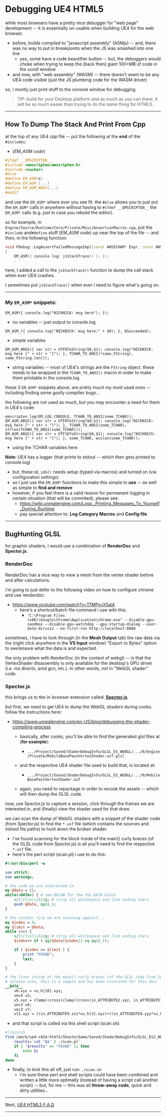 # Debugging UE4 HTML5

while most browsers have a pretty nice debugger for "web page" development -- it is essentially un-usable when building UE4 for the web browser.

- before, builds compiled to "javascript assembly" (ASMjs) -- and, there was no way to put in breakpoints when the JS was smashed into one line
	- yes, some have a code beautifier button -- but, the debuggers would choke when trying to keep the (back then) giant 100+MB of code in the scroll window
- and now, with "web assembly" (WASM) -- there doesn't seem to be any UE4 code visible (just the JS plumbing code for the WASM driver)

so, I mostly just print stuff to the console window for debugging.

> TIP: build for your Desktop platform and as much as you can there.
it will be so much easier than trying to do the same thing for HTML5.


* * *
## How To Dump The Stack And Print From Cpp

at the top of any UE4 cpp file -- put the following at the **end** of the `#includes`:

- (*EM_ASM code*)
```cpp
#ifdef __EMSCRIPTEN__
#include <emscripten/emscripten.h>
#include <cwchar>
#else
#define EM_ASM(x)
#define EM_ASM_(...)
#define EM_ASM_ARGS(...)
#endif
```

and use the `EM_ASM*` where ever you see fit.  the `#else` allows you to just put the `EM_ASM*` calls in anywhere
without having to `#ifdef __EMSCRIPTEN__` the `EM_ASM*` calls (e.g. just in case you rebuild the editor).


so for example, in `Engine/Source/Runtime/Core/Private/Misc/AssertionMacros.cpp`,
put the	`#include` and`#define` stuff (*EM_ASM code*) up near the top of the
file -- and then, in the following function:

```cpp
void FDebug::LogAssertFailedMessageImpl(const ANSICHAR* Expr, const ANSICHAR* File, int32 Line, const TCHAR* Fmt, ...)
{
	EM_ASM({ console.log( jsStackTrace() ); });
	. . .
```

here, I added a call to the `jsStackTrace()` function to dump the call stack when ever UE4 crashes.


I sometimes put `jsStackTrace()` when ever I need to figure what's going on.

* * *
### My `EM_ASM*` snippets:

`EM_ASM({ console.log("NICKNICK: msg here"); });`
- no variables -- just output to console.log

`EM_ASM_({ console.log("NICKNICK: msg here:" + $0); }, bSucceeded);`
- simple variables

`EM_ASM_ARGS({ var str = UTF8ToString($0,$1); console.log("NICKNICK: msg here [" + str + "]"); }, TCHAR_TO_ANSI(*some_FString), some_FString.len());`
- string variables -- most of UE4's strings are the `FString` object.
these needs to be wrapped in the `TCHAR_TO_ANSI()` macro in order to make them printable in the console.log

these 3 `EM_ASM*` snippets above, are pretty much my most used ones -- including finding some goofy compilier bugs...

the following are not used as much, but you may encounter a need for them in UE4's code:

```
emscripten_log(EM_LOG_CONSOLE, TCHAR_TO_ANSI(some_TCHAR));
EM_ASM_ARGS({ var str = UTF8ToString($0,$1); console.log("NICKNICK: msg here [" + str + "]"); }, TCHAR_TO_ANSI(some_TCHAR), strlen(TCHAR_TO_ANSI(some_TCHAR)));
EM_ASM_ARGS({ var str = UTF16ToString($0,$1); console.log("NICKNICK: msg here [" + str + "]"); }, some_TCHAR, wcslen(some_TCHAR));
```
- using the TCHAR variables here

**Note**: UE4 has a logger (that prints to stdout -- which then gets printed to console.log)
- but, these `UE_LOG()` needs setup (typed via macros) and turned on (via configuration settings)
- so I just use the `EM_ASM*` functions to make this simple to **use** -- as well as simple to **find and remove**
- however, if you feel there is a valid reason for permanent logging in certain situation (that will be commited), please see:
	- https://wiki.unrealengine.com/Logs,_Printing_Messages_To_Yourself_During_Runtime
	- pay special attention to: **Log Category Macros** and **Config file**

* * *
## BugHunting GLSL

for graphic shaders, I would use a combination of **RenderDoc** and **Spector.js**.

### RenderDoc

RenderDoc has a nice way to view a mesh from the vertex shader before and after calculations.

i'm going to just defer to the following video on how to configure chrome and use renderdoc:
- https://www.youtube.com/watch?v=T7MPxvX5alA
	- here's a shortcut/batch file command i use with this:
		- `"C:\Program Files (x86)\Google\Chrome\Application\chrome.exe" --disable-gpu-sandbox --disable-gpu-watchdog --gpu-startup-dialog --user-data-dir=zzz --no-first-run http://localhost:8000`

sometimes, i have to look through (in the **Mesh Output** tab) the raw data via the
(right click anywhere in the **VS Input** window) "Export to Bytes" option to see/ensure what the data is and expected.

the only problem with RenderDoc (in the context of webgl) -- is that the VertexShader disassembly is only available
for the desktop's GPU driver (i.e. ms directx, amd gcn, etc.).  in other words, not in "WebGL shader" code.

### Spector.js

this brings us to the in-browser extension called: [**Spector.js**](http://spector.babylonjs.com).

but first, we need to get UE4 to dump the WebGL shaders during cooks. follow the instructions here:
- https://www.unrealengine.com/en-US/blog/debugging-the-shader-compiling-process
	- basically, after cooks, you'll be able to find the generated glsl files at (**for example**):
		- `.../Project/Saved/ShaderDebugInfo/GLSL_ES_WEBGL/.../0/Engine/Private/MobileBasePassVertexShader.usf.glsl`
	- and the respective UE4 shader file used to build that, is located at:
		- `.../Project/Saved/ShaderDebugInfo/GLSL_ES_WEBGL/.../0/MobileBasePassVertexShader.usf`

	- again, you need to repackage in order to recook the assets -- which will then dump the GLSL code.

now, use Spector.js to capture a session, click through the frames we are interested in,
and (finally) view the shader used for that draw.

we can scan the dump of WebGL shaders with a snippet of the shader code (from Spector.js) to find
the `*.usf` file (which contains the sources and inlined file paths) to hunt down the broken shader.
- i've found scanning for the block inside of the main() curly braces (of the GLSL code from Spector.js)
is all you'll need to find the respective `*.usf` file.
- here's the perl script (scan.pl) i use to do this:

```perl
#!/usr/bin/perl -w

use strict;
use warnings;

# the code we are interested in
my @data = ();
while(<DATA>) { # see BELOW for the the DATA block
	s/[\r|\n|\s]//g; # strip all whitespace and line ending chars
	push @data, qq($_);
}

# the <stdin> file we are scanning against...
my $index = 0;
my $limit = @data;
while (<>) {
	s/[\r|\n|\s]//g; # strip all whitespace and line ending chars
	$index++ if ( qq($data[$index]) eq qq($_));

	if ( $index >= $limit ) {
		print "FOUND";
		last;
	}
}

# the lines inside of the main() curly braces (of the GLSL code from Spector.js)
# (please note, this is a sample and has been truncated for this doc)
__DATA__
    v0.xyz = vu_h[10].xyz;
    vec4 v3;
    v5.xyz = clamp((cross(clamp((cross(in_ATTRIBUTE2.xyz, in_ATTRIBUTE1)*in_ATTRIBUTE2.www), vec3(0.000000e+00, 0.000000e+00, 0.000000e+00), vec3(1.000000e+00, 1.000000e+00, 1.000000e+00)), in_ATTRIBUTE2.xyz)*in_ATTRIBUTE2.www), vec3(0.000000e+00, 0.000000e+00, 0.000000e+00), vec3(1.000000e+00, 1.000000e+00, 1.000000e+00));
    vec3 v6;
    vec3 v7;
    v11.xyz = ((in_ATTRIBUTE9.zzz*vu_h[3].xyz)+((in_ATTRIBUTE9.yyy*vu_h[2].xyz)+(in_ATTRIBUTE9.xxx*vu_h[1].xyz)));
```

- and that script is called via this shell script (scan.sh):

```bash
#!/bin/sh
find /work/ue4-r424-html5/ShooterGame/Saved/ShaderDebugInfo/GLSL_ES2_WEBGL -name "*.glsl" -print | while read i; do
	results=`cat "$i" | ./scan.pl`
	if [ "$results" == "FOUND" ]; then
		echo $i
	fi
done
```

- finally, to kick this all off, just run: `./scan.sh`
	 - i'm sure these perl and shell scripts could have been combined and written a little more optimally
	 (instead of having a script call another script) -- but, for me -- this was all **throw-away code**,
	 quick and dirty utilities...

* * *

Next, [UE4 HTML5 F.A.Q](README.4.faq.UE4.HTML5.md)

* * *


